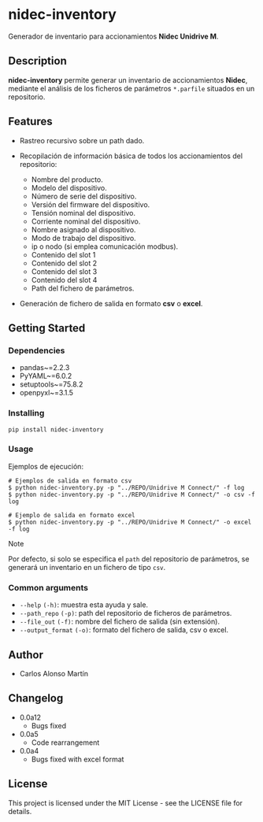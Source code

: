 # nidec-inventory

Generador de inventario para accionamientos **Nidec Unidrive M**.

## Description

**nidec-inventory** permite generar un inventario de accionamientos **Nidec**, mediante el análisis de los ficheros de parámetros `*.parfile` situados en un repositorio.

## Features

- Rastreo recursivo sobre un path dado.
- Recopilación de información básica de todos los accionamientos del repositorio:

    - Nombre del producto.
    - Modelo del dispositivo.
    - Número de serie del dispositivo.
    - Versión del firmware del dispositivo.
    - Tensión nominal del dispositivo.
    - Corriente nominal del dispositivo.
    - Nombre asignado al dispositivo.
    - Modo de trabajo del dispositivo.
    - ip o nodo (si emplea comunicación modbus).
    - Contenido del slot 1
    - Contenido del slot 2
    - Contenido del slot 3
    - Contenido del slot 4
    - Path del fichero de parámetros.

- Generación de fichero de salida en formato **csv** o **excel**.

## Getting Started

### Dependencies

- pandas~=2.2.3
- PyYAML~=6.0.2
- setuptools~=75.8.2
- openpyxl~=3.1.5

### Installing

```shell
pip install nidec-inventory
```

### Usage

Ejemplos de ejecución:

```
# Ejemplos de salida en formato csv
$ python nidec-inventory.py -p "../REPO/Unidrive M Connect/" -f log
$ python nidec-inventory.py -p "../REPO/Unidrive M Connect/" -o csv -f log

# Ejemplo de salida en formato excel
$ python nidec-inventory.py -p "../REPO/Unidrive M Connect/" -o excel -f log
```

> [!NOTE]
> Por defecto, si solo se especifica el `path` del repositorio de parámetros, se generará un inventario en un fichero de tipo `csv`.

### Common arguments

- `--help` `(-h)`: muestra esta ayuda y sale.
- `--path_repo` `(-p)`: path del repositorio de ficheros de parámetros.
- `--file_out` `(-f)`: nombre del fichero de salida (sin extensión).
- `--output_format` `(-o)`: formato del fichero de salida, csv o excel.

## Author

- Carlos Alonso Martín

## Changelog

* 0.0a12
  * Bugs fixed 
* 0.0a5
  * Code rearrangement
* 0.0a4
  * Bugs fixed with excel format

## License

This project is licensed under the MIT License - see the LICENSE file for details.